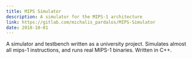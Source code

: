 ```yaml
---
title: MIPS Simulator
description: A simulator for the MIPS-1 architecture
link: https://gitlab.com/michalis_pardalos/MIPS-Simulator
date: 2018-10-01
---
```


A simulator and testbench written as a university project. Simulates almost all
mips-1 instructions, and runs real MIPS-1 binaries. Written in C++.

